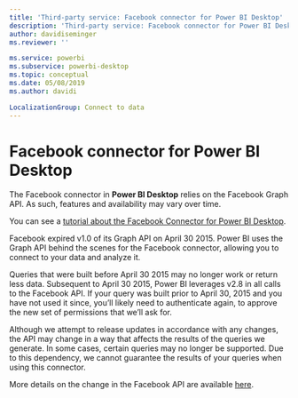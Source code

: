 ```yaml
---
title: 'Third-party service: Facebook connector for Power BI Desktop'
description: 'Third-party service: Facebook connector for Power BI Desktop'
author: davidiseminger
ms.reviewer: ''

ms.service: powerbi
ms.subservice: powerbi-desktop
ms.topic: conceptual
ms.date: 05/08/2019
ms.author: davidi

LocalizationGroup: Connect to data
---
```

# Facebook connector for Power BI Desktop
The Facebook connector in **Power BI Desktop** relies on the Facebook Graph API. As such, features and availability may vary over time.

You can see a [tutorial about the Facebook Connector for Power BI Desktop](desktop-tutorial-facebook-analytics.md).

Facebook expired v1.0 of its Graph API on April 30 2015. Power BI uses the Graph API behind the scenes for the Facebook connector, allowing you to connect to your data and analyze it.

Queries that were built before April 30 2015 may no longer work or return less data. Subsequent to April 30 2015, Power BI leverages v2.8 in all calls to the Facebook API. If your query was built prior to April 30, 2015 and you have not used it since, you’ll likely need to authenticate again, to approve the new set of permissions that we’ll ask for.

Although we attempt to release updates in accordance with any changes, the API may change in a way that affects the results of the queries we generate. In some cases, certain queries may no longer be supported. Due to this dependency, we cannot guarantee the results of your queries when using this connector.

More details on the change in the Facebook API are available [here](https://developers.facebook.com/docs/apps/changelog#v2_0).

